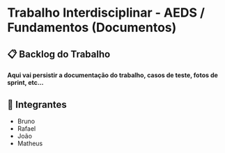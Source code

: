 # Trabalho Interdisciplinar - AEDS / Fundamentos (Documentos)

## 📋 Backlog do Trabalho
#### Aqui vai persistir a documentação do trabalho, casos de teste, fotos de sprint, etc...

## 👥 Integrantes
- Bruno  
- Rafael  
- João  
- Matheus

